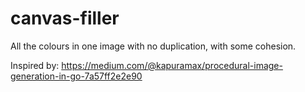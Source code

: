 canvas-filler
=============

All the colours in one image with no duplication, with some cohesion.

Inspired by:
https://medium.com/@kapuramax/procedural-image-generation-in-go-7a57ff2e2e90
